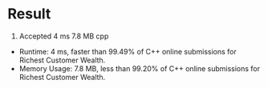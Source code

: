 # Result

1. Accepted 4 ms 7.8 MB cpp

- Runtime: 4 ms, faster than 99.49% of C++ online submissions for Richest Customer Wealth.
- Memory Usage: 7.8 MB, less than 99.20% of C++ online submissions for Richest Customer Wealth.
